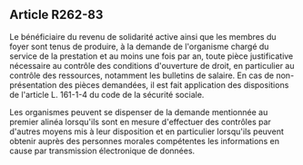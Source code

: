 ## Article R262-83

Le bénéficiaire du revenu de solidarité active ainsi que les membres du foyer sont tenus de produire, à
la demande de l'organisme chargé du service de la prestation et au moins une fois par an, toute pièce
justificative nécessaire au contrôle des conditions d'ouverture de droit, en particulier au contrôle des
ressources, notamment les bulletins de salaire. En cas de non-présentation des pièces demandées, il est fait
application des dispositions de l'article L. 161-1-4 du code de la sécurité sociale.

Les organismes peuvent se dispenser de la demande mentionnée au premier alinéa lorsqu'ils sont en mesure
d'effectuer des contrôles par d'autres moyens mis à leur disposition et en particulier lorsqu'ils peuvent obtenir
auprès des personnes morales compétentes les informations en cause par transmission électronique de
données.

